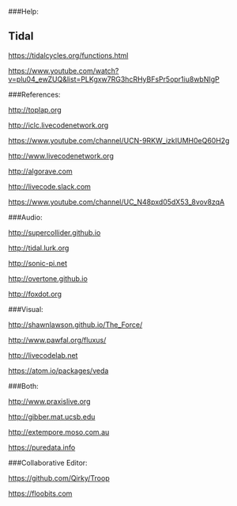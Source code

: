 ###Help:
## Tidal 
https://tidalcycles.org/functions.html

https://www.youtube.com/watch?v=plu04_ewZUQ&list=PLKgxw7RG3hcRHyBFsPr5opr1iu8wbNIgP

###References:

http://toplap.org

http://iclc.livecodenetwork.org

https://www.youtube.com/channel/UCN-9RKW_izkIUMH0eQ60H2g

http://www.livecodenetwork.org

http://algorave.com

http://livecode.slack.com

https://www.youtube.com/channel/UC_N48pxd05dX53_8vov8zqA

###Audio:

http://supercollider.github.io

http://tidal.lurk.org

http://sonic-pi.net

http://overtone.github.io

http://foxdot.org

###Visual:

http://shawnlawson.github.io/The_Force/

http://www.pawfal.org/fluxus/

http://livecodelab.net

https://atom.io/packages/veda

###Both:

http://www.praxislive.org

http://gibber.mat.ucsb.edu

http://extempore.moso.com.au

https://puredata.info

###Collaborative Editor:

https://github.com/Qirky/Troop

https://floobits.com

